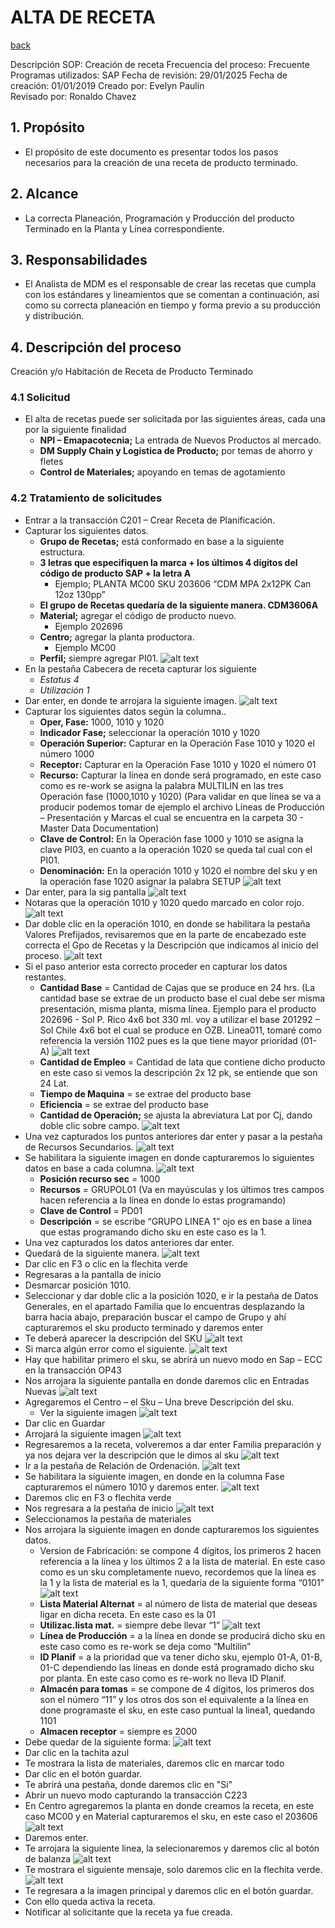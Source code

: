 # ALTA DE RECETA
[back](bom.md)

Descripción SOP:	Creación de receta
Frecuencia del proceso:	Frecuente
Programas utilizados:	SAP
Fecha de revisión:	29/01/2025
Fecha de creación:	01/01/2019
Creado por:	Evelyn Paulín	
Revisado por:	Ronaldo Chavez

## 1. Propósito
- El propósito de este documento es presentar todos los pasos necesarios para la creación de una receta de producto terminado.

## 2. Alcance
- La correcta Planeación, Programación y Producción del producto Terminado en la Planta y Línea correspondiente.

## 3. Responsabilidades
- El Analista de MDM es el responsable de crear las recetas que cumpla con los estándares y lineamientos que se comentan a continuación, así como su correcta planeación en tiempo y forma previo a su producción y distribución.

## 4. Descripción del proceso
Creación y/o Habitación de Receta de Producto Terminado

### 4.1 Solicitud
- El alta de recetas puede ser solicitada por las siguientes áreas, cada una por la siguiente finalidad
  - **NPI – Emapacotecnia;** La entrada de Nuevos Productos al mercado.
  - **DM Supply Chain y Logistica de Producto;** por temas de ahorro y fletes
  - **Control de Materiales;** apoyando en temas de agotamiento

### 4.2 Tratamiento de solicitudes
- Entrar a la transacción C201 – Crear Receta de Planificación.
- Capturar los siguientes datos.
  - **Grupo de Recetas;** está conformado en base a la siguiente estructura.
  - **3 letras que especifiquen la marca + los últimos 4 dígitos del código de producto SAP + la letra A**
    - Ejemplo;  PLANTA MC00  SKU 203606 “CDM MPA 2x12PK Can 12oz 130pp”
  - **El grupo de Recetas quedaría de la siguiente manera. CDM3606A**
  - **Material;** agregar el código de producto nuevo.
    - Ejemplo 202696
  - **Centro;** agregar la planta productora.
    - Ejemplo MC00
  - **Perfil;** siempre agregar PI01.
![alt text](image-91.png)
- En la pestaña Cabecera de receta capturar los siguiente
  - *Estatus 4*
  - *Utilización 1*
- Dar enter, en donde te arrojara la siguiente imagen.
![alt text](image-92.png)
- Capturar los siguientes datos según la columna..
  - **Oper, Fase:** 1000, 1010 y 1020
  - **Indicador Fase;** seleccionar la operación 1010 y 1020
  - **Operación Superior:** Capturar en la Operación Fase 1010 y 1020 el número 1000
  - **Receptor:** Capturar en la Operación Fase 1010 y 1020 el número 01
  - **Recurso:** Capturar la línea en donde será programado, en este caso como es re-work se asigna la palabra MULTILIN en las tres Operación fase (1000,1010 y 1020) (Para validar en que línea se va a producir podemos tomar de ejemplo el archivo Líneas de Producción – Presentación y Marcas el cual se encuentra en la carpeta 30 - Master Data Documentation)
  - **Clave de Control:** En la Operación fase 1000 y 1010 se asigna la clave PI03, en cuanto a la operación  1020 se queda tal cual con el PI01.
  - **Denominación:** En la operación 1010 y 1020 el nombre del sku  y en la operación fase 1020 asignar la palabra SETUP
![alt text](image-93.png)
- Dar enter, para la sig pantalla
![alt text](image-94.png)
- Notaras que la operación 1010 y 1020 quedo marcado en color rojo.
![alt text](image-95.png)
- Dar doble clic en la operación 1010, en donde se habilitara la pestaña Valores Prefijados, revisaremos que en la parte de encabezado este correcta el Gpo de Recetas y la Descripción que indicamos al inicio del proceso.
![alt text](image-96.png)
- Si el paso anterior esta correcto proceder en capturar los datos restantes.
  - **Cantidad Base** = Cantidad de Cajas que se produce en 24 hrs.
    (La cantidad base se extrae de un producto base el cual debe ser misma presentación, misma planta, misma línea. Ejemplo para el producto 202696 - Sol P. Rico 4x6 bot 330 ml. voy a utilizar el base 201292 – Sol Chile 4x6 bot el cual se produce en OZB. Linea011, tomaré como referencia la versión 1102 pues es la que tiene mayor prioridad (01-A)
![alt text](image-97.png)
  - **Cantidad de Empleo** = Cantidad de lata que contiene dicho producto en este caso si vemos la descripción 2x 12 pk, se entiende que son 24 Lat.
  - **Tiempo de Maquina** = se extrae del producto base
  - **Eficiencia** = se extrae del producto base
  - **Cantidad de Operación;** se ajusta la abreviatura Lat por Cj, dando doble clic sobre campo.
![alt text](image-98.png)
- Una vez capturados los puntos anteriores dar enter  y pasar a la pestaña de Recursos Secundarios.
![alt text](image-99.png)
- Se habilitara la siguiente imagen en donde capturaremos lo siguientes datos en base a cada columna.
![alt text](image-100.png)
  - **Posición recurso sec** = 1000
  - **Recursos** = GRUPOL01  (Va en mayúsculas y los últimos tres campos hacen referencia a la línea en donde lo estas programando)
  - **Clave de Control** = PD01
  - **Descripción** = se escribe “GRUPO LINEA 1” ojo es en base a línea que estas programando dicho sku en este caso es la 1.
- Una vez capturados los datos anteriores dar enter. 
- Quedará de la siguiente manera.
![alt text](image-101.png)
- Dar clic en F3 o clic en la flechita verde  
- Regresaras a la pantalla de inicio
- Desmarcar posición 1010.
- Seleccionar y dar doble clic a la posición 1020, e ir la pestaña de Datos Generales, en el apartado Familia que lo encuentras desplazando la barra hacia abajo, preparación buscar el campo de Grupo y ahí capturaremos el sku producto terminado y daremos enter
- Te deberá aparecer la descripción del SKU
![alt text](image-102.png)
- Si marca algún error como el siguiente.
![alt text](image-103.png)
- Hay que habilitar primero el sku, se abrirá un nuevo modo en Sap – ECC   en la transacción OP43 
- Nos arrojara la siguiente pantalla en donde daremos clic en Entradas Nuevas 
![alt text](image-104.png)
- Agregaremos el Centro – el Sku – Una breve Descripción del sku.
  - Ver la siguiente imagen
![alt text](image-105.png)
- Dar clic en Guardar
- Arrojará la siguiente imagen
![alt text](image-106.png)
- Regresaremos a la receta, volveremos a dar enter Familia preparación y ya nos dejara ver la descripción que le dimos al sku
![alt text](image-107.png)
- Ir a la pestaña de Relación de Ordenación.
![alt text](image-108.png)
- Se habilitara la siguiente imagen, en donde en la columna Fase capturaremos el número 1010 y daremos enter.
![alt text](image-109.png)
- Daremos clic en F3 o flechita verde  
- Nos regresara a la pestaña de inicio
![alt text](image-110.png)
- Seleccionamos la pestaña de materiales
- Nos arrojara la siguiente imagen en donde capturaremos los siguientes datos.
  - Version de Fabricación: se compone 4 dígitos, los primeros 2 hacen referencia a la línea y los últimos 2 a la lista de material.
  En este caso como es un sku completamente nuevo, recordemos que la línea es la 1 y la lista de material es la 1, quedaría de la siguiente forma   “0101”
![alt text](image-111.png)
  - **Lista Material Alternat** =  al número de lista de material que deseas ligar en dicha receta. 
  En este caso es la 01
  - **Utilizac.lista mat.** = siempre debe llevar “1”
![alt text](image-112.png)
  - **Línea de Producción** = a la línea en donde se producirá dicho sku en este caso como es re-work se deja como “Multilin”
  - **ID Planif** = a la prioridad que va tener dicho sku, ejemplo 01-A, 01-B, 01-C  dependiendo las líneas en donde está programado dicho sku por planta.
    En este caso como es re-work no lleva ID Planif.
  - **Almacén para tomas** = se compone de 4 dígitos, los primeros dos son el número “11” y los otros dos son el equivalente a la línea en done programaste el sku, en este caso puntual la linea1, quedando 1101
  - **Almacen receptor** = siempre es 2000
- Debe quedar de la siguiente forma:
![alt text](image-113.png)
- Dar clic en la tachita azul  
- Te mostrara la lista de materiales, daremos clic en marcar todo
- Dar clic en el botón guardar.
- Te abrirá una pestaña, donde daremos clic en "Si"
- Abrir un nuevo modo capturando  la transacción C223
- En Centro agregaremos la planta en donde creamos la receta, en este caso MC00 y en Material capturaremos el sku, en este caso el 203606
![alt text](image-114.png)
- Daremos enter.
- Te arrojara la siguiente linea, la selecionaremos y daremos clic al botón de balanza
![alt text](image-115.png)
- Te mostrara el siguiente mensaje, solo daremos clic en la flechita verde.
![alt text](image-116.png)
- Te regresara a la imagen principal y daremos clic en el botón guardar.
- Con ello queda activa la receta.
- Notificar al solicitante que la receta ya fue creada.










